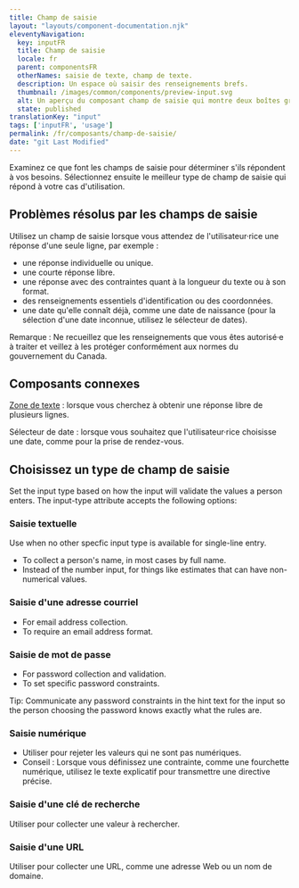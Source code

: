 ```yaml
---
title: Champ de saisie
layout: "layouts/component-documentation.njk"
eleventyNavigation:
  key: inputFR
  title: Champ de saisie
  locale: fr
  parent: componentsFR
  otherNames: saisie de texte, champ de texte.
  description: Un espace où saisir des renseignements brefs.
  thumbnail: /images/common/components/preview-input.svg
  alt: Un aperçu du composant champ de saisie qui montre deux boîtes grises alignées verticalement au dessus d'un champ de saisie avec un curseur à l'intérieur. Les boîtes représentent l'étiquette du champ de saisie et le message d'aide.
  state: published
translationKey: "input"
tags: ['inputFR', 'usage']
permalink: /fr/composants/champ-de-saisie/
date: "git Last Modified"
---
```


Examinez ce que font les champs de saisie pour déterminer s'ils répondent à vos besoins. Sélectionnez ensuite le meilleur type de champ de saisie qui répond à votre cas d'utilisation.

## Problèmes résolus par les champs de saisie

Utilisez un champ de saisie lorsque vous attendez de l'utilisateur·rice une réponse d'une seule ligne, par exemple :

- une réponse individuelle ou unique.
- une courte réponse libre.
- une réponse avec des contraintes quant à la longueur du texte ou à son format.
- des renseignements essentiels d'identification ou des coordonnées.
- une date qu'elle connaît déjà, comme une date de naissance (pour la sélection d'une date inconnue, utilisez le sélecteur de dates).

Remarque : Ne recueillez que les renseignements que vous êtes autorisé·e à traiter et veillez à les protéger conformément aux normes du gouvernement du Canada.

<article class="bg-full-width bg-dark text-light pt-500 pb-400 my-500">
  <h2 class="mt-0 mb-400">Composants connexes</h2>

  <a href="{{ links.textarea }}" class="link-light">Zone de texte</a> : lorsque vous cherchez à obtenir une réponse libre de plusieurs lignes.

  Sélecteur de date : lorsque vous souhaitez que l'utilisateur·rice choisisse une date, comme pour la prise de rendez-vous.
</article>

## Choisissez un type de champ de saisie

Set the input type based on how the input will validate the values a person enters.
The input-type attribute accepts the following options:

### Saisie textuelle

Use when no other specfic input type is available for single-line entry.

- To collect a person's name, in most cases by full name.
- Instead of the number input, for things like estimates that can have non-numerical values.

### Saisie d'une adresse courriel

- For email address collection.
- To require an email address format.

### Saisie de mot de passe

- For password collection and validation.
- To set specific password constraints.

Tip: Communicate any password constraints in the hint text for the input so the person choosing the password knows exactly what the rules are.

### Saisie numérique

- Utiliser pour rejeter les valeurs qui ne sont pas numériques.
- Conseil : Lorsque vous définissez une contrainte, comme une fourchette numérique, utilisez le texte explicatif pour transmettre une directive précise.

### Saisie d'une clé de recherche

Utiliser pour collecter une valeur à rechercher.

### Saisie d'une URL

Utiliser pour collecter une URL, comme une adresse Web ou un nom de domaine.
